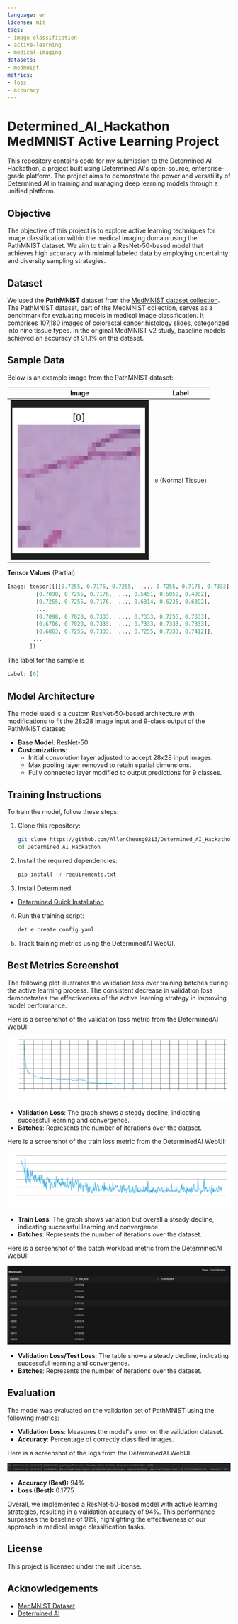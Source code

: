 ```yaml
---
language: en
license: mit
tags:
- image-classification
- active-learning
- medical-imaging
datasets:
- medmnist
metrics:
- loss
- accuracy
---
```


# Determined_AI_Hackathon MedMNIST Active Learning Project
This repository contains code for my submission to the Determined AI Hackathon, a project built using Determined AI's open-source, enterprise-grade platform. The project aims to demonstrate the power and versatility of Determined AI in training and managing deep learning models through a unified platform.

## Objective

The objective of this project is to explore active learning techniques for image classification within the medical imaging domain using the PathMNIST dataset. We aim to train a ResNet-50-based model that achieves high accuracy with minimal labeled data by employing uncertainty and diversity sampling strategies.

## Dataset

We used the **PathMNIST** dataset from the [MedMNIST dataset collection](https://medmnist.com/). The PathMNIST dataset, part of the MedMNIST collection, serves as a benchmark for evaluating models in medical image classification. It comprises 107,180 images of colorectal cancer histology slides, categorized into nine tissue types. In the original MedMNIST v2 study, baseline models achieved an accuracy of 91.1% on this dataset. 

## Sample Data

Below is an example image from the PathMNIST dataset:

| Image  | Label |
|--------|-------|
| ![Sample Image](images/PathMNIST.png) | `0` (Normal Tissue) |

**Tensor Values** (Partial):
```python
Image: tensor([[[0.7255, 0.7176, 0.7255,  ..., 0.7255, 0.7176, 0.7333],
         [0.7098, 0.7255, 0.7176,  ..., 0.5451, 0.5059, 0.4902],
         [0.7255, 0.7255, 0.7176,  ..., 0.6314, 0.6235, 0.6392],
         ...,
         [0.7098, 0.7020, 0.7333,  ..., 0.7333, 0.7255, 0.7333],
         [0.6706, 0.7020, 0.7333,  ..., 0.7333, 0.7333, 0.7333],
         [0.6863, 0.7255, 0.7333,  ..., 0.7255, 0.7333, 0.7412]],
        ...
       ])
```
The label for the sample is 
```python
Label: [0]
```

## Model Architecture

The model used is a custom ResNet-50-based architecture with modifications to fit the 28x28 image input and 9-class output of the PathMNIST dataset:
- **Base Model**: ResNet-50
- **Customizations**:
  - Initial convolution layer adjusted to accept 28x28 input images.
  - Max pooling layer removed to retain spatial dimensions.
  - Fully connected layer modified to output predictions for 9 classes.

## Training Instructions

To train the model, follow these steps:

1. Clone this repository:
   ```bash
   git clone https://github.com/AllenCheung0213/Determined_AI_Hackathon
   cd Determined_AI_Hackathon
   ```

2. Install the required dependencies:
    ```bash
    pip install -r requirements.txt
    ```

3. Install Determined:
- [Determined Quick Installation](https://docs.determined.ai/latest/get-started/basic.html#basic)

4. Run the training script:
    ```bash
    det e create config.yaml .
    ```

5. Track training metrics using the DeterminedAI WebUI.

## Best Metrics Screenshot

The following plot illustrates the validation loss over training batches during the active learning process. The consistent decrease in validation loss demonstrates the effectiveness of the active learning strategy in improving model performance.

Here is a screenshot of the validation loss metric from the DeterminedAI WebUI:

![Validation Loss](images/val_loss_metrics.png)

- **Validation Loss**: The graph shows a steady decline, indicating successful learning and convergence.
- **Batches**: Represents the number of iterations over the dataset.

Here is a screenshot of the train loss metric from the DeterminedAI WebUI:

![Train Loss](images/train_loss_metrics.png)

- **Train Loss**: The graph shows variation but overall a steady decline, indicating successful learning and convergence.
- **Batches**: Represents the number of iterations over the dataset.

Here is a screenshot of the batch workload metric from the DeterminedAI WebUI:

![Batch Workload](images/workloads_metrics.png)

- **Validation Loss/Test Loss**: The table shows a steady decline, indicating successful learning and convergence.
- **Batches**: Represents the number of iterations over the dataset.

## Evaluation

The model was evaluated on the validation set of PathMNIST using the following metrics: 
- **Validation Loss**: Measures the model's error on the validation dataset.
- **Accuracy**: Percentage of correctly classified images.

Here is a screenshot of the logs from the DeterminedAI WebUI:

![Model Log](images/logs.png)

- **Accuracy (Best):** 94%
- **Loss (Best):** 0.1775

Overall, we implemented a ResNet-50-based model with active learning strategies, resulting in a validation accuracy of 94%. This performance surpasses the baseline of 91%, highlighting the effectiveness of our approach in medical image classification tasks.

## License

This project is licensed under the mit License.

## Acknowledgements

- [MedMNIST Dataset](https://medmnist.com/)
- [Determined AI](https://determined.ai/)
